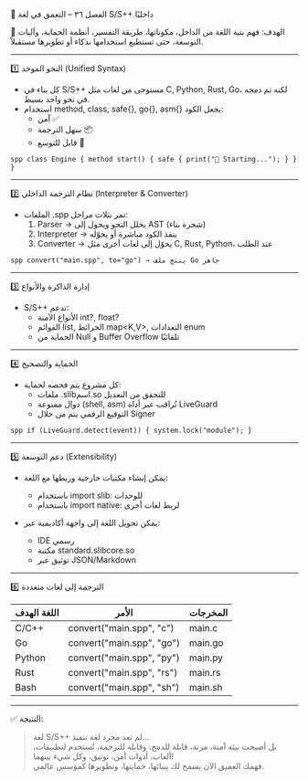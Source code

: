 🧠 الفصل ٣٦ – التعمق في لغة S/S++ داخليًا

🎯 الهدف:
فهم بنية اللغة من الداخل، مكوناتها، طريقة التفسير، أنظمة الحماية، وآليات التوسعة، حتى تستطيع استخدامها بذكاء أو تطويرها مستقبلاً.

---

1️⃣ النحو الموحد (Unified Syntax)

- كل بناء في S/S++ مستوحى من لغات مثل C, Python, Rust, Go، لكنه تم دمجه في نحو واحد بسيط.
- استخدام method, class, safe{}, go{}, asm{} يجعل الكود:
  - آمن ✅
  - سهل الترجمة 📦
  - قابل للتوسع 🌱

`spp
class Engine {
  method start() {
    safe {
      print("🚀 Starting...");
    }
  }
}
`

---

2️⃣ نظام الترجمة الداخلي (Interpreter & Converter)

- الملفات .spp تمر بثلاث مراحل:
  1. Parser → يحلل النحو ويحول إلى AST (شجرة بناء)
  2. Interpreter → ينفذ الكود مباشرة أو يحوّله
  3. Converter → يحوّل إلى لغات أخرى مثل C, Rust, Python، عند الطلب

`spp
convert("main.spp", to="go") → ينتج ملف Go جاهز
`

---

3️⃣ إدارة الذاكرة والأنواع

- S/S++ تدعم:
  - الأنواع الآمنة int?, float?
  - القوائم list<T>, الخرائط map<K,V>, التعدادات enum
  - الحماية من Null و Buffer Overflow تلقائيًا

---

4️⃣ الحماية والتصحيح

- كل مشروع يتم فحصه لحماية:
  - ملفات .slibاسم.so للتحقق من التعديل
  - دوال ممنوعة (shell, asm) تُراقب عبر أداة LiveGuard
  - التوقيع الرقمي يتم من خلال Signer

`spp
if (LiveGuard.detect(event)) {
  system.lock("module");
}
`

---

5️⃣ دعم التوسعة (Extensibility)

- يمكن إنشاء مكتبات خارجية وربطها مع اللغة:
  - باستخدام import slib: للوحدات
  - باستخدام import native: لربط لغات أخرى

- يمكن تحويل اللغة إلى واجهة أكاديمية عبر:
  - IDE رسمي
  - مكتبة standard.slibcore.so
  - توثيق عبر JSON/Markdown

---

6️⃣ الترجمة إلى لغات متعددة

| اللغة الهدف | الأمر | المخرجات |
|-------------|-------|----------|
| C/C++       | convert("main.spp", "c") | main.c |
| Go          | convert("main.spp", "go") | main.go |
| Python      | convert("main.spp", "py") | main.py |
| Rust        | convert("main.spp", "rs") | main.rs |
| Bash        | convert("main.spp", "sh") | main.sh |

---

✅ النتيجة:

> لغة S/S++ لم تعد مجرد لغة تنفيذ...  
> بل أصبحت بيئة آمنة، مرنة، قابلة للدمج، وقابلة للترجمة، تُستخدم لتطبيقات، ألعاب، أدوات أمن، توثيق، وكل شيء بينهما!  
> فهمك العميق الآن يسمح لك ببنائها، حمايتها، وتطويرها كمؤسس عالمي.

